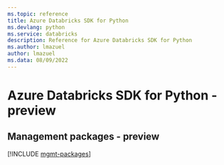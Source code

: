 ```yaml
---
ms.topic: reference
title: Azure Databricks SDK for Python
ms.devlang: python
ms.service: databricks
description: Reference for Azure Databricks SDK for Python
ms.author: lmazuel
author: lmazuel
ms.data: 08/09/2022
---
```

# Azure Databricks SDK for Python - preview

## Management packages - preview
[!INCLUDE [mgmt-packages](databricks-mgmt-index.md)]